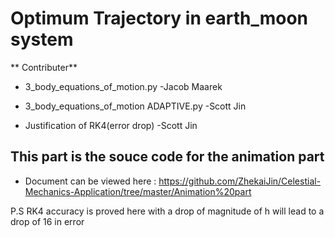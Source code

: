 # Optimum Trajectory in earth_moon system 

** Contributer**

* 3_body_equations_of_motion.py  -Jacob Maarek

* 3_body_equations_of_motion ADAPTIVE.py  -Scott Jin 

* Justification of RK4(error drop)  -Scott Jin 

## This part is the souce code for the animation part 

* Document can be viewed here : https://github.com/ZhekaiJin/Celestial-Mechanics-Application/tree/master/Animation%20part

P.S RK4 accuracy is proved here with a drop of magnitude of h will lead to a drop of 16 in error
